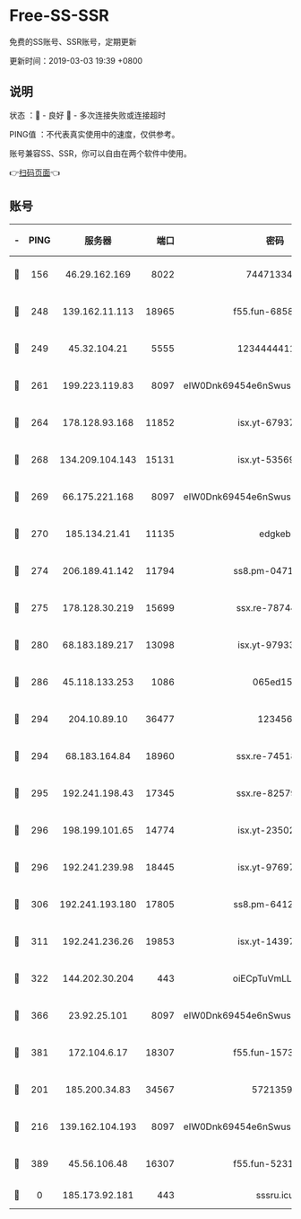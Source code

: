 # Free-SS-SSR

免费的SS账号、SSR账号，定期更新

更新时间：2019-03-03 19:39 +0800

## 说明

状态     ：🙂 - 良好 🙁 - 多次连接失败或连接超时

PING值   ：不代表真实使用中的速度，仅供参考。

账号兼容SS、SSR，你可以自由在两个软件中使用。

👉[扫码页面](https://liesauer.github.io/free-ss-ssr.github.io/)👈

## 账号

|-|PING|服务器|端口|密码|加密方式|区域|
|:----:|:----:|:-----:|-----:|:----:|:----:|:----:|
|🙂|156|46.29.162.169|8022|7447133485|aes-256-cfb|RU|
|🙂|248|139.162.11.113|18965|f55.fun-68582887|aes-256-cfb|SG|
|🙂|249|45.32.104.21|5555|1234444411111|aes-256-cfb|SG|
|🙂|261|199.223.119.83|8097|eIW0Dnk69454e6nSwuspv9DmS201tQ0D|aes-256-cfb|US|
|🙂|264|178.128.93.168|11852|isx.yt-67937550|aes-256-cfb|SG|
|🙂|268|134.209.104.143|15131|isx.yt-53569932|aes-256-cfb|SG|
|🙂|269|66.175.221.168|8097|eIW0Dnk69454e6nSwuspv9DmS201tQ0D|aes-256-cfb|US|
|🙂|270|185.134.21.41|11135|edgkeb|aes-256-cfb|GB|
|🙂|274|206.189.41.142|11794|ss8.pm-04714048|aes-256-cfb|SG|
|🙂|275|178.128.30.219|15699|ssx.re-78744964|aes-256-cfb|SG|
|🙂|280|68.183.189.217|13098|isx.yt-97933263|aes-256-cfb|SG|
|🙂|286|45.118.133.253|1086|065ed15a|aes-256-cfb|SG|
|🙂|294|204.10.89.10|36477|123456|aes-256-cfb|US|
|🙂|294|68.183.164.84|18960|ssx.re-74518385|aes-256-cfb|US|
|🙂|295|192.241.198.43|17345|ssx.re-82579728|aes-256-cfb|US|
|🙂|296|198.199.101.65|14774|isx.yt-23502068|aes-256-cfb|US|
|🙂|296|192.241.239.98|18445|isx.yt-97697625|aes-256-cfb|US|
|🙂|306|192.241.193.180|17805|ss8.pm-64125416|aes-256-cfb|US|
|🙂|311|192.241.236.26|19853|isx.yt-14397155|aes-256-cfb|US|
|🙂|322|144.202.30.204|443|oiECpTuVmLLxk4Ts|aes-256-cfb|US|
|🙂|366|23.92.25.101|8097|eIW0Dnk69454e6nSwuspv9DmS201tQ0D|aes-256-cfb|US|
|🙂|381|172.104.6.17|18307|f55.fun-15739301|aes-256-cfb|US|
|🙂|201|185.200.34.83|34567|57213592|aes-256-cfb|US|
|🙂|216|139.162.104.193|8097|eIW0Dnk69454e6nSwuspv9DmS201tQ0D|aes-256-cfb|JP|
|🙁|389|45.56.106.48|16307|f55.fun-52314047|aes-256-cfb|US|
|🙁|0|185.173.92.181|443|sssru.icu|rc4-md5|RU|
